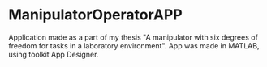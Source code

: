 # ManipulatorOperatorAPP

Application made as a part of my thesis "A manipulator with six degrees of freedom for tasks in a laboratory environment". App was made in MATLAB, using toolkit App Designer. 

